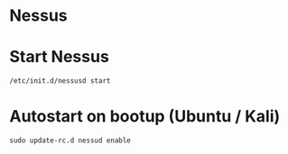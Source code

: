 # Nessus

# Start Nessus
```
/etc/init.d/nessusd start
```

# Autostart on bootup (Ubuntu / Kali)
```
sudo update-rc.d nessud enable
```